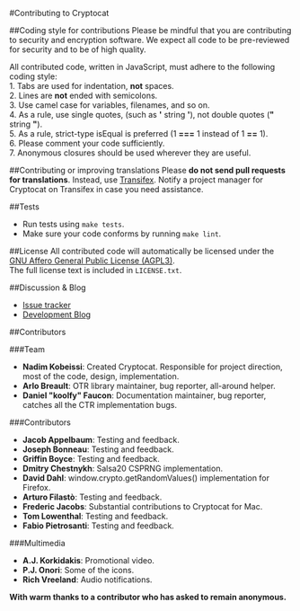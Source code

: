 #Contributing to Cryptocat

##Coding style for contributions
Please be mindful that you are contributing to security and encryption software. We expect all code to be pre-reviewed for security and to be of high quality.  

All contributed code, written in JavaScript, must adhere to the following coding style:  
	1. Tabs are used for indentation, **not** spaces.  
	2. Lines are **not** ended with semicolons.  
	3. Use camel case for variables, filenames, and so on.  
	4. As a rule, use single quotes, (such as **'** string **'**), not double quotes (**"** string **"**).  
	5. As a rule, strict-type isEqual is preferred (1 **===** 1 instead of 1 **==** 1).  
	6. Please comment your code sufficiently.  
	7. Anonymous closures should be used wherever they are useful.  


##Contributing or improving translations
Please **do not send pull requests for translations**. Instead, use [Transifex](https://www.transifex.com/projects/p/Cryptocat/resource/cryptocat/). Notify a project manager for Cryptocat on Transifex in case you need assistance.

##Tests
* Run tests using `make tests`.
* Make sure your code conforms by running `make lint`.

##License
All contributed code will automatically be licensed under the [GNU Affero General Public License (AGPL3)](https://www.gnu.org/licenses/agpl-3.0.html).  
The full license text is included in `LICENSE.txt`.  

##Discussion & Blog
* [Issue tracker](https://github.com/cryptocat/cryptocat/issues)
* [Development Blog](https://blog.crypto.cat)  

##Contributors

###Team
* **Nadim Kobeissi**: Created Cryptocat. Responsible for project direction, most of the code, design, implementation.  
* **Arlo Breault**: OTR library maintainer, bug reporter, all-around helper.  
* **Daniel "koolfy" Faucon**: Documentation maintainer, bug reporter, catches all the CTR implementation bugs.  

###Contributors
* **Jacob Appelbaum**: Testing and feedback.  
* **Joseph Bonneau**: Testing and feedback.  
* **Griffin Boyce**: Testing and feedback.  
* **Dmitry Chestnykh**: Salsa20 CSPRNG implementation.  
* **David Dahl**: window.crypto.getRandomValues() implementation for Firefox.  
* **Arturo Filastò**: Testing and feedback. 
* **Frederic Jacobs**: Substantial contributions to Cryptocat for Mac.  
* **Tom Lowenthal**: Testing and feedback.  
* **Fabio Pietrosanti**: Testing and feedback.  

###Multimedia
* **A.J. Korkidakis**: Promotional video.  
* **P.J. Onori**: Some of the icons.  
* **Rich Vreeland**: Audio notifications.  
  
**With warm thanks to a contributor who has asked to remain anonymous.**